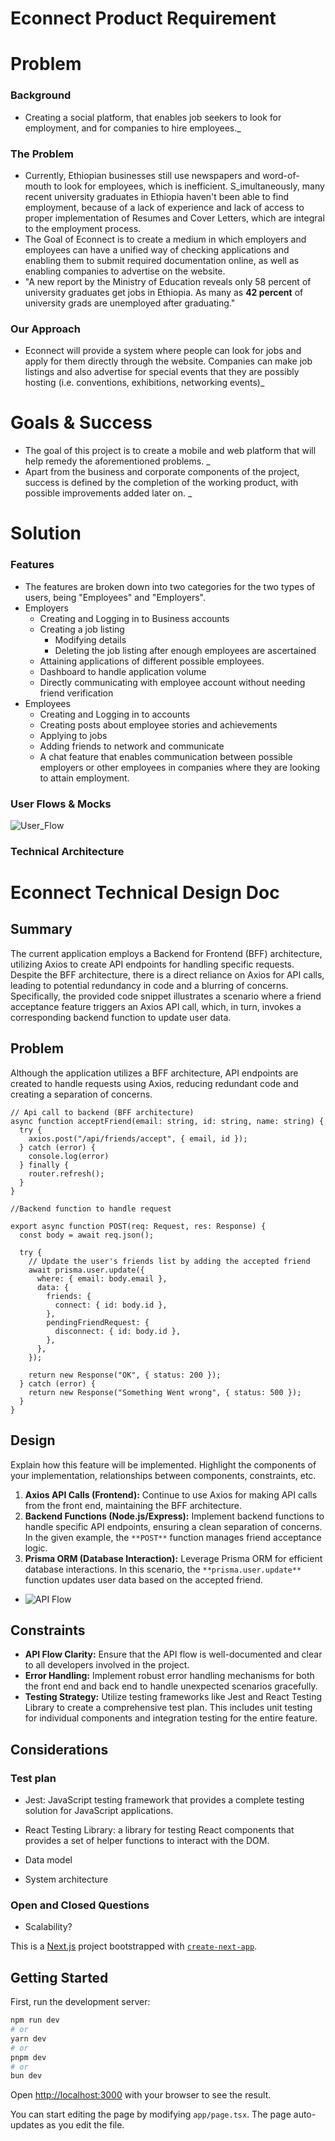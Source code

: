 # Econnect Product Requirement

# Problem
### Background
- Creating a social platform, that enables job seekers to look for employment, and for companies to hire employees._
### The Problem
- Currently, Ethiopian businesses still use newspapers and word-of-mouth to look for employees, which is inefficient. S_imultaneously, many recent university graduates in Ethiopia haven't been able to find employment, because of a lack of experience and lack of access to proper implementation of Resumes and Cover Letters, which are integral to the employment process.
- The Goal of Econnect is to create a medium in which employers and employees can have a unified way of checking applications and enabling them to submit required documentation online, as well as enabling companies to advertise on the website. 
- "A new report by the Ministry of Education reveals only 58 percent of university graduates get jobs in Ethiopia. As many as **42 percent** of university grads are unemployed after graduating."
### Our Approach
- Econnect will provide a system where people can look for jobs and apply for them directly through the website. Companies can make job listings and also advertise for special events that they are possibly hosting (i.e. conventions, exhibitions, networking events)_
# Goals & Success
- The goal of this project is to create a mobile and web platform that will help remedy the aforementioned problems. _
- Apart from the business and corporate components of the project, success is defined by the completion of the working product, with possible improvements added later on. _
# Solution
### Features
- The features are broken down into two categories for the two types of users, being "Employees" and "Employers".
- Employers
    - Creating and Logging in to Business accounts 
    - Creating a job listing 
        - Modifying details 
        - Deleting the job listing after enough employees are ascertained 
    - Attaining applications of different possible employees.
    - Dashboard to handle application volume
    - Directly communicating with employee account without needing friend verification
- Employees
    - Creating and Logging in to accounts
    - Creating posts about employee stories and achievements
    - Applying to jobs
    - Adding friends to network and communicate
    - A chat feature that enables communication between possible employers or other employees in companies where they are looking to attain employment.
### User Flows & Mocks
![User_Flow](https://github.com/JohannesSBA/econnect-dev/assets/76441090/fa1aa595-bc9b-42f1-9e76-583e7c7b836c)

### Technical Architecture
# Econnect Technical Design Doc

## Summary
The current application employs a Backend for Frontend (BFF) architecture, utilizing Axios to create API endpoints for handling specific requests. Despite the BFF architecture, there is a direct reliance on Axios for API calls, leading to potential redundancy in code and a blurring of concerns. Specifically, the provided code snippet illustrates a scenario where a friend acceptance feature triggers an Axios API call, which, in turn, invokes a corresponding backend function to update user data.

## Problem
Although the application utilizes a BFF architecture, API endpoints are created to handle requests using Axios, reducing redundant code and creating a separation of concerns. 

```
// Api call to backend (BFF architecture)
async function acceptFriend(email: string, id: string, name: string) {
  try {
    axios.post("/api/friends/accept", { email, id });
  } catch (error) {
    console.log(error)
  } finally {
    router.refresh();
  }
}

//Backend function to handle request

export async function POST(req: Request, res: Response) {
  const body = await req.json();

  try {
    // Update the user's friends list by adding the accepted friend
    await prisma.user.update({
      where: { email: body.email },
      data: {
        friends: {
          connect: { id: body.id },
        },
        pendingFriendRequest: {
          disconnect: { id: body.id },
        },
      },
    });

    return new Response("OK", { status: 200 });
  } catch (error) {
    return new Response("Something Went wrong", { status: 500 });
  }
}

```
## Design
Explain how this feature will be implemented. Highlight the components of your implementation, relationships between components, constraints, etc.

1. **Axios API Calls (Frontend):** Continue to use Axios for making API calls from the front end, maintaining the BFF architecture.
2. **Backend Functions (Node.js/Express):** Implement backend functions to handle specific API endpoints, ensuring a clean separation of concerns. In the given example, the `**POST**`  function manages friend acceptance logic.
3. **Prisma ORM (Database Interaction):** Leverage Prisma ORM for efficient database interactions. In this scenario, the `**prisma.user.update**`  function updates user data based on the accepted friend.
- ![API Flow](https://github.com/JohannesSBA/econnect-dev/assets/76441090/070a76bf-3cb1-471c-9120-529c1627a198)

## Constraints
- **API Flow Clarity:** Ensure that the API flow is well-documented and clear to all developers involved in the project.
- **Error Handling:** Implement robust error handling mechanisms for both the front end and back end to handle unexpected scenarios gracefully.
- **Testing Strategy:** Utilize testing frameworks like Jest and React Testing Library to create a comprehensive test plan. This includes unit testing for individual components and integration testing for the entire feature.
## Considerations
### Test plan
- Jest: JavaScript testing framework that provides a complete testing solution for JavaScript applications.
- React Testing Library: a library for testing React components that provides a set of helper functions to interact with the DOM.




- Data model
- System architecture
### Open and Closed Questions
- Scalability?

This is a [Next.js](https://nextjs.org/) project bootstrapped with [`create-next-app`](https://github.com/vercel/next.js/tree/canary/packages/create-next-app).

## Getting Started

First, run the development server:

```bash
npm run dev
# or
yarn dev
# or
pnpm dev
# or
bun dev
```

Open [http://localhost:3000](http://localhost:3000) with your browser to see the result.

You can start editing the page by modifying `app/page.tsx`. The page auto-updates as you edit the file.


